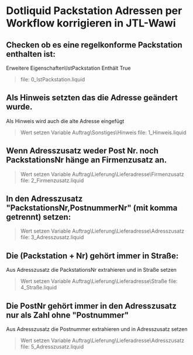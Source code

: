 # Dotliquid Packstation Adressen per Workflow korrigieren in JTL-Wawi

## Checken ob es eine regelkonforme Packstation enthalten ist:
Erweitere Eigenschaften\IstPackstation Enthält True
> file: 0_IstPackstation.liquid

## Als Hinweis setzten das die Adresse geändert wurde.
Als Hinweis wird auch die alte Adresse eingefügt
> Wert setzen Variable Auftrag\Sonstiges\Hinweis
file: 1_Hinweis.liquid

## Wenn Adresszusatz weder Post Nr. noch PackstationsNr hänge an Firmenzusatz an.
> Wert setzen Variable Auftrag\Lieferung\Lieferadresse\Firmenzusatz
file: 2_Firmenzusatz.liquid

## In den Adresszusatz "PackstationsNr,PostnummerNr" (mit komma getrennt) setzen:
> Wert setzen Variable Auftrag\Lieferung\Lieferadresse\Adresszusatz
file: 3_Adresszusatz.liquid

## Die (Packstation + Nr) gehört immer in Straße:
Aus Adresszusatz die PackstationsNr extrahieren und in Straße setzen
> Wert setzen Variable Auftrag\Lieferung\Lieferadresse\Straße
file: 4_Straße.liquid

## Die PostNr gehört immer in den Adresszusatz nur als Zahl ohne "Postnummer"
Aus Adresszusatz die Postnummer extrahieren und in Adresszusatz setzen
> Wert setzen Variable Auftrag\Lieferung\Lieferadresse\Adresszusatz
file: 5_Adresszusatz.liquid